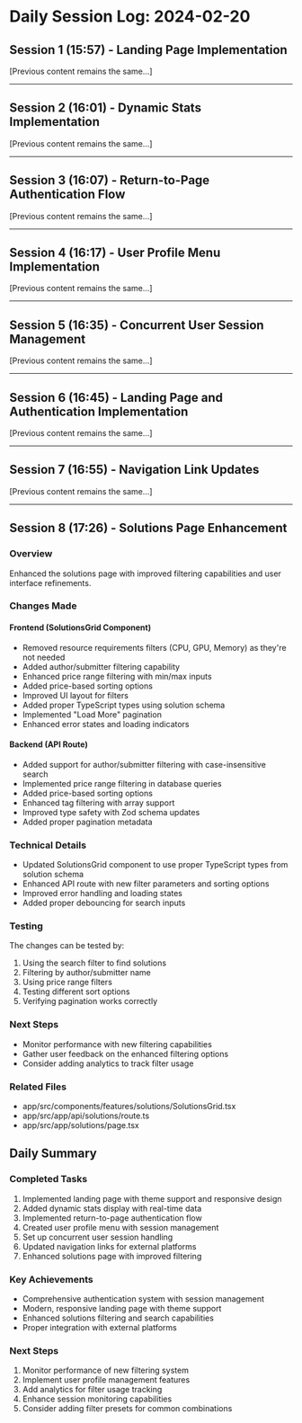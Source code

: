 # Daily Session Log: 2024-02-20

## Session 1 (15:57) - Landing Page Implementation

[Previous content remains the same...]

---

## Session 2 (16:01) - Dynamic Stats Implementation

[Previous content remains the same...]

---

## Session 3 (16:07) - Return-to-Page Authentication Flow

[Previous content remains the same...]

---

## Session 4 (16:17) - User Profile Menu Implementation

[Previous content remains the same...]

---

## Session 5 (16:35) - Concurrent User Session Management

[Previous content remains the same...]

---

## Session 6 (16:45) - Landing Page and Authentication Implementation

[Previous content remains the same...]

---

## Session 7 (16:55) - Navigation Link Updates

[Previous content remains the same...]

---

## Session 8 (17:26) - Solutions Page Enhancement

### Overview
Enhanced the solutions page with improved filtering capabilities and user interface refinements.

### Changes Made

#### Frontend (SolutionsGrid Component)
- Removed resource requirements filters (CPU, GPU, Memory) as they're not needed
- Added author/submitter filtering capability
- Enhanced price range filtering with min/max inputs
- Added price-based sorting options
- Improved UI layout for filters
- Added proper TypeScript types using solution schema
- Implemented "Load More" pagination
- Enhanced error states and loading indicators

#### Backend (API Route)
- Added support for author/submitter filtering with case-insensitive search
- Implemented price range filtering in database queries
- Added price-based sorting options
- Enhanced tag filtering with array support
- Improved type safety with Zod schema updates
- Added proper pagination metadata

### Technical Details
- Updated SolutionsGrid component to use proper TypeScript types from solution schema
- Enhanced API route with new filter parameters and sorting options
- Improved error handling and loading states
- Added proper debouncing for search inputs

### Testing
The changes can be tested by:
1. Using the search filter to find solutions
2. Filtering by author/submitter name
3. Using price range filters
4. Testing different sort options
5. Verifying pagination works correctly

### Next Steps
- Monitor performance with new filtering capabilities
- Gather user feedback on the enhanced filtering options
- Consider adding analytics to track filter usage

### Related Files
- app/src/components/features/solutions/SolutionsGrid.tsx
- app/src/app/api/solutions/route.ts
- app/src/app/solutions/page.tsx

## Daily Summary

### Completed Tasks
1. Implemented landing page with theme support and responsive design
2. Added dynamic stats display with real-time data
3. Implemented return-to-page authentication flow
4. Created user profile menu with session management
5. Set up concurrent user session handling
6. Updated navigation links for external platforms
7. Enhanced solutions page with improved filtering

### Key Achievements
- Comprehensive authentication system with session management
- Modern, responsive landing page with theme support
- Enhanced solutions filtering and search capabilities
- Proper integration with external platforms

### Next Steps
1. Monitor performance of new filtering system
2. Implement user profile management features
3. Add analytics for filter usage tracking
4. Enhance session monitoring capabilities
5. Consider adding filter presets for common combinations